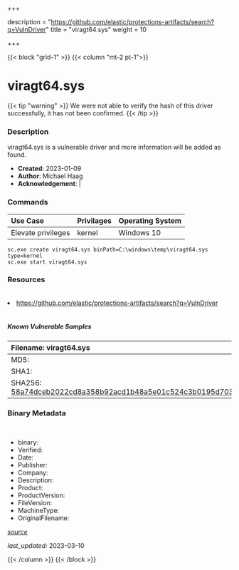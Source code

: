 +++

description = "https://github.com/elastic/protections-artifacts/search?q=VulnDriver"
title = "viragt64.sys"
weight = 10

+++


{{< block "grid-1" >}}
{{< column "mt-2 pt-1">}}




# viragt64.sys 


{{< tip "warning" >}}
We were not able to verify the hash of this driver successfully, it has not been confirmed.
{{< /tip >}}




### Description


viragt64.sys is a vulnerable driver and more information will be added as found.


- **Created**: 2023-01-09
- **Author**: Michael Haag
- **Acknowledgement**:  | [](https://twitter.com/)

### Commands

| Use Case | Privilages | Operating System | 
|:---- | ---- | ---- |
| Elevate privileges | kernel | Windows 10 |

```
sc.exe create viragt64.sys binPath=C:\windows\temp\viragt64.sys type=kernel
sc.exe start viragt64.sys
```

### Resources
<br>


<li><a href=" https://github.com/elastic/protections-artifacts/search?q=VulnDriver"> https://github.com/elastic/protections-artifacts/search?q=VulnDriver</a></li>


<br>


##### Known Vulnerable Samples

| Filename: viragt64.sys |
|:---- |
|MD5: <a href="https://www.virustotal.com/gui/file/{&#39;Filename&#39;: &#39;viragt64.sys&#39;, &#39;MD5&#39;: &#39;&#39;, &#39;SHA1&#39;: &#39;&#39;, &#39;SHA256&#39;: &#39;58a74dceb2022cd8a358b92acd1b48a5e01c524c3b0195d7033e4bd55eff4495&#39;}"></a>|
|SHA1: <a href="https://www.virustotal.com/gui/file/{&#39;Filename&#39;: &#39;viragt64.sys&#39;, &#39;MD5&#39;: &#39;&#39;, &#39;SHA1&#39;: &#39;&#39;, &#39;SHA256&#39;: &#39;58a74dceb2022cd8a358b92acd1b48a5e01c524c3b0195d7033e4bd55eff4495&#39;}"></a>|
|SHA256: <a href="https://www.virustotal.com/gui/file/{&#39;Filename&#39;: &#39;viragt64.sys&#39;, &#39;MD5&#39;: &#39;&#39;, &#39;SHA1&#39;: &#39;&#39;, &#39;SHA256&#39;: &#39;58a74dceb2022cd8a358b92acd1b48a5e01c524c3b0195d7033e4bd55eff4495&#39;}">58a74dceb2022cd8a358b92acd1b48a5e01c524c3b0195d7033e4bd55eff4495</a>|




### Binary Metadata
<br>

- binary: 
- Verified: 
- Date: 
- Publisher: 
- Company: 
- Description: 
- Product: 
- ProductVersion: 
- FileVersion: 
- MachineType: 
- OriginalFilename: 

[*source*](https://github.com/magicsword-io/LOLDrivers/tree/main/yaml/viragt64.sys.yml)

*last_updated:* 2023-03-10


{{< /column >}}
{{< /block >}}
